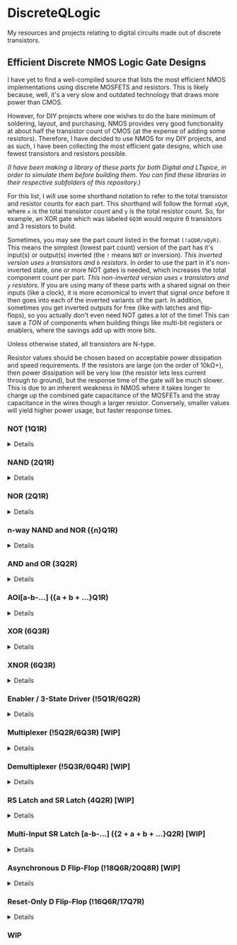 # DiscreteQLogic
My resources and projects relating to digital circuits made out of discrete transistors.

## Efficient Discrete NMOS Logic Gate Designs
I have yet to find a well-compiled source that lists the most efficient NMOS implementations using discrete MOSFETS and resistors. This is likely because, well, it's a very slow and outdated technology that draws more power than CMOS.

However, for DIY projects where one wishes to do the bare minimum of soldering, layout, and purchasing, NMOS provides very good functionality at about half the transistor count of CMOS (at the expense of adding some resistors). Therefore, I have decided to use NMOS for my DIY projects, and as such, I have been collecting the most efficient gate designs, which use fewest transistors and resistors possible.

*(I have been making a library of these parts for both Digital and LTspice, in order to simulate them before building them. You can find these libraries in their respective subfolders of this repository.)*

For this list, I will use some shorthand notation to refer to the total transistor and resistor counts for each part. This shorthand will follow the format `xQyR`, where `x` is the total transistor count and `y` is the total resistor count. So, for example, an XOR gate which was labeled `6Q3R` would require 6 transistors and 3 resistors to build.

Sometimes, you may see the part count listed in the format `(!aQbR/xQyR)`. This means the simplest (lowest part count) version of the part has it's input(s) or output(s) inverted (the `!` means `NOT` or inversion). *This inverted version uses `a` transistors and `b` resistors.* In order to use the part in it's non-inverted state, one or more NOT gates is needed, which increases the total component count per part. *This non-inverted version uses `x` transistors and `y` resistors.* If you are using many of these parts with a shared signal on their inputs (like a clock), it is more economical to invert that signal *once* before it then goes into each of the inverted variants of the part. In addition, sometimes you get inverted outputs for free (like with latches and flip-flops), so you actually don't even need NOT gates a lot of the time! This can save a *TON* of components when building things like multi-bit registers or enablers, where the savings add up with more bits.

Unless otherwise stated, all transistors are N-type.

Resistor values should be chosen based on acceptable power dissipation and speed requirements. If the resistors are large (on the order of 10kΩ+), then power dissipation will be very low (the resistor lets less current through to ground), but the response time of the gate will be much slower. This is due to an inherent weakness in NMOS where it takes longer to charge up the combined gate capacitance of the MOSFETs and the stray capacitance in the wires though a larger resistor. Conversely, smaller values will yield higher power usage, but faster response times.

### NOT (1Q1R)
<details>
<summary>Details</summary>

The simplest gate to construct is a NOT gate (also known as an inverter). This is simply a pullup resistor with a transistor configured to short the output to ground when voltage is applied to it's gate. Make sure you understand how this gate works, because this fundamental principal is the foundation which allows the systematic construction of every other NMOS gate.

<img src="https://github.com/nimaid/DiscreteQLogic/raw/main/Images/Circuits/nm_not.PNG" width="400px" />

</details>

### NAND (2Q1R)
<details>
<summary>Details</summary>

The next step up in complexity is the NAND gate. This is essentially just a NOT gate with an extra transistor in series to ground. This has the effect of only shorting the output to ground if *both* transistors are conducting. This results in the behavior of a NAND gate.

<img src="https://github.com/nimaid/DiscreteQLogic/raw/main/Images/Circuits/nm_nand.PNG" width="400px" />

</details>

### NOR (2Q1R)
<details>
<summary>Details</summary>

The NOR gate is almost exactly the same as the NAND gate, except the second transistor is connected in parallel as opposed to series. This has the effect of shorting the output to ground if *either* transistors are conducting. This results in the behavior of a NOR gate.

<img src="https://github.com/nimaid/DiscreteQLogic/raw/main/Images/Circuits/nm_nor.PNG" width="400px" />

</details>

### n-way NAND and NOR (\{n\}Q1R)
<details>
<summary>Details</summary>

It is possible to efficiently make NAND and NOR gates that have more than 2 inputs without chaining together the above units. This method uses fewer transistors and resistors than simply chaining the 2-way gates together. We do this be applying the same logic that took us from a 1-way NOT gate to 2-way NAND and NOR gates, but instead of putting only 2 transistors in either series or parallel, we put `n` transistors, where `n` is the number of inputs we want.

Here is an 8-way NAND gate.

<img src="https://github.com/nimaid/DiscreteQLogic/raw/main/Images/Circuits/nm_nand8.PNG" height="400px" />

Here is an 8-way NOR gate.

<img src="https://github.com/nimaid/DiscreteQLogic/raw/main/Images/Circuits/nm_nor8.PNG" width="400px" />

</details>

### AND and OR (3Q2R)
<details>
<summary>Details</summary>

The best way to make AND and OR gates happens to be the most straightforward. All we have to do is add a NOT gate after the NAND and NOR gates, as shown.

AND:

<img src="https://github.com/nimaid/DiscreteQLogic/raw/main/Images/Circuits/nm_and.PNG" width="400px" />

OR:

<img src="https://github.com/nimaid/DiscreteQLogic/raw/main/Images/Circuits/nm_or.PNG" width="400px" />

</details>

### AOI[a-b-...] (\{a + b + ...\}Q1R)
<details>
<summary>Details</summary>

The AOI (And-Or-Invert) gate is a bit unusual at first glance, and it is not as well known as the other gates. However, it is essential for building efficient NMOS circuits. This gate acts on "sets" of inputs, and processes them as follows:
- It first runs each "set" of inputs through an `n`-way AND gate, where `n` is the number of inputs in that set.
- The results from all of the AND gates are run through an `m`-way OR gate, where `m` is the number of sets.
- Finally, the output of the OR gate is run through a NOT gate (also called an inverter).

AOI gates are defined by a series of numbers, which specify exactly how many sets of inputs there are, and how many inputs are in each set. Each set can have a different number of inputs, and you can have an many sets as you like. This is in the format `a-b-c-...`, where `a`, `b`, `c`, etc. specify how many inputs each set has, in order. So a `2-3-1` AOI gate would have 3 sets with 2 inputs going to the first AND gate, 3 inputs going to the second AND gate, and the third set has only 1 input that goes directly to the OR gate stage (because AND only makes sense with 2 or more inputs).

Here is an example of an AOI2-2 gate using conventional combinational logic.

<img src="https://github.com/nimaid/DiscreteQLogic/raw/main/Images/Circuits/aoi2-2_function.PNG" width="400px" />

So why do we care about this odd gate as a single unit? Why don't we just use combinations of AND and NOR gates whenever we need to do these types of operations? The answer is that all of these logical operations can be easily implemented in a single NMOS logic block that uses far fewer transistors and resistors to achieve the same behavior.

Here is that same AIO2-2 gate in NMOS logic, using 4Q1R.

<img src="https://github.com/nimaid/DiscreteQLogic/raw/main/Images/Circuits/nm_aoi2-2.PNG" width="400px" />

The way this works is actually very clever. First, observe that this is still arranged with a pullup resistor and transistors that, with some combinations of inputs, shorts to ground. This is the same idea as the NOT gate, and this is where the "inversion" comes from.

Second, observe that there are 2 parallel paths to ground, just like the NOR gate. The only difference is that instead of a single transistor, each path has 2 transistors in series, which is exactly the same method used to construct the NAND gate. Indeed, when either set of series transistors is conducting, the output will be shorted to ground, providing the AND functionality for each set.

Finally, observe that because the sets of series transistors are in parallel with each other, the compound effect of ORing the results of the 2 AND operations is realized.

Here is an example of a 2-1 AOI gate.

<img src="https://github.com/nimaid/DiscreteQLogic/raw/main/Images/Circuits/nm_aoi2-1.PNG" width="400px" />

And just to make sure it makes sense, here is a 2-2-2-2 AOI gate.

<img src="https://github.com/nimaid/DiscreteQLogic/raw/main/Images/Circuits/nm_aoi2-2-2-2.PNG" width="400px" />

As you can see, you can customize the number of sets and their respective input count to fit your specific needs in the same way you can customize the number of inputs to a NAND or NOR gate.

The final transistor count of each AOI gate will be exactly equal to the total number of inputs, and each AOI gate will only ever use a single resistor.

</details>

### XOR (6Q3R)
<details>
<summary>Details</summary>

It is possible to use an AOI2-2 gate and 2 NOT gates to make an extremely elegant XOR gate, as shown below.

<img src="https://github.com/nimaid/DiscreteQLogic/raw/main/Images/Circuits/nm_xor.PNG" width="400px" />

To understand why this works, think about the AOI gate as "a gate that will set it's output to 0 only when a set of inputs is all 1". In this way, we can analyze the truth table of the XOR gate to find which input conditions result in a 0 and test for them with sets of AND gates that have their inputs set to 1 in those conditions.

XOR gate truth table:
```
┌───┬───┬─────┐
│ A │ B │ Out │
╞═══╪═══╪═════╡
│ 0 │ 0 │  0  │
├───┼───┼─────┤
│ 0 │ 1 │  1  │
├───┼───┼─────┤
│ 1 │ 0 │  1  │
├───┼───┼─────┤
│ 1 │ 1 │  0  │
└───┴───┴─────┘
```

We can see that the output is only 0 when both inputs are the same. Therefore, the first AND gate in the AOI2-2 is fed with both inputs directly, so that the output will go to 0 when both inputs are 1. Next, we need the output to also be 0 when both inputs are 0, and we can do this by simply inverting both inputs before feeding them into the second AND gate. Now we have a gate that outputs 0 when the inputs are either both 1 or both 0, and outputs 1 otherwise. This is an XOR gate!

</details>

### XNOR (6Q3R)
<details>
<summary>Details</summary>

We can implement the XNOR gate without using the classic XOR + NOT gate setup. To do so, we simply re-order the NOT gates in our XOR gate design so that the output goes to 0 in each case where the inputs are different, as opposed to the same.

<img src="https://github.com/nimaid/DiscreteQLogic/raw/main/Images/Circuits/nm_xnor.PNG" width="400px" />

</details>

### Enabler / 3-State Driver (!5Q1R/6Q2R)
<details>
<summary>Details</summary>

This component is a bit unique, as it is the only one which *requires* a few P-channel MOSFETs in addition to N-channel ones. This circuit takes 2 inputs, `In` (input) and `en` (enable). When `en` is 1, the output is equal to `In`. However, when `en` is 0, the output is in a state known as "high impedance". This is a state that is neither a 0 (ground) or 1 (VCC), but instead the output is electrically disconnected entirely.

This is extremely useful when you want to have 2 signals occupy the same wire at different times (the most common example being a data bus inside a computer). To understand the reason why we need a special part for this, lets take an example case where we connect the outputs of 2 AND gates to each other directly. If the first was outputting 1 (VCC) and the second was outputting 0 (ground), then there would be a short-circuit through that wire and those 2 AND gates, which would cause the device to malfunction and likely sustain damage. By putting enablers between the outputs and their shared wire, and by *only enabling a single output at a time*, you can avoid such a disaster.

Before showing you the enabler circuit, it will be useful to first understand how a CMOS-based NOT gate works:

<img src="https://github.com/nimaid/DiscreteQLogic/raw/main/Images/Circuits/cm_not.PNG" width="400px" />

The top transistor is P-channel, and the bottom one is N-channel. In the configuration shown, the N-channel MOSFET will conduct (to ground) when VCC (1) is applied to it's gate, and will act like an open switch when it is grounded (0). This works just like in the N-channel NOT gate. However, the P-channel MOSFET behaves in exactly the opposite way. When VCC (1) is applied to it's gate, it acts like an open switch, and it conducts (to VCC) when the gate is grounded (0).

With this understanding, we can see that when `In` is 0, the upper P-channel MOSFET will be conducting to VCC (1), and the lower N-channel MOSFET will be disconnected, resulting in `Out` being only connected to VCC, and therefore a 1. Conversely, when `In` is 1, the P-channel MOSFET will be open and the N-channel one will be conducting to ground, therefore resulting in a 0. This is the fundamental idea behind CMOS, and it is used in the construction of the enabler circuit.

Now, we are ready to look at the *inverted* enabler circuit (5Q1R):

<img src="https://github.com/nimaid/DiscreteQLogic/raw/main/Images/Circuits/nm_enablen.PNG" width="400px" />

The top 2 transistors are P-channel, while the lower two are N-channel. *(This means the circuit uses 3 N-channel MOSFETs and 2 P-channel MOSFETs.)*

First, note how to topmost (P-channel) and bottommost (N-channel) MOSFETs both have their gates connected directly to `In`, just like the CMOS NOT gate. This means that if those other 2 MOSFETs weren't in the way, this circuit would actually *be* a CMOS NOT gate, and would therefore just invert the input signal. (Out = !In) Alone this isn't very special, but those 2 MOSFETs in the middle which seperate these ones from `Out` are what actually make this circuit useful as an enabler.

Those 2 middle MOSFETs are also a P-channel/N-channel pair, but with a single critical change from the CMOS NOT gate. Instead of both of their gates being directly connected, the upper-middle P-channel MOSFET has it's gate input inverted by a NOT gate. This means that when `en` is 1, *both* MOSFETs will conduct, but when `In` is 0, *neither* MOSFET will conduct (both act like an open switch). This means that when `en` is 1, the effect of the topmost and bottommost MOSFETs are uninterrupted and `Out` is equal to `!In`. However, when `en` is 0, `Out` is completely disconnected from both VCC and ground, *regardless* of the state of topmost and bottommost MOSFETs. This results in the desired behavior of an enabler, but with the input inverted.

In situations where an inverted input signal is already available without adding a NOT gate (like the inverted output on a latch or flip-flop), you can simply use this inverted version of the enabler and remove a few components from the design. However, there are often times where you can' get away with that, and absolutely need an enabler with a non-inverted input. In these situations, you have to bite the bullet and add a NOT gate, as shown below.

Non-inverted Enabler (6Q2R):

<img src="https://github.com/nimaid/DiscreteQLogic/raw/main/Images/Circuits/nm_enable.PNG" width="400px" />

</details>

### Multiplexer (!5Q2R/6Q3R) [WIP] 
<details>
<summary>Details</summary>

[TODO: Explain the MUX API and why it is useful for routing signals.]

This functionality can be accomplished with the following combinational logic:

<img src="https://github.com/nimaid/DiscreteQLogic/raw/main/Images/Circuits/mux.PNG" width="400px" />

[TODO: Explain how the AND gates only allow the respective `In` signal through if the other input to the AND gate is on. Explain that because of the NOT gate, only 1 of the AND gates will allow it's signal to pass to the OR gate, effectively discarding the signal not selected by `sel`. Note how because only 1 signal is let through, the output of the OR gate will be equal to the selected signal, which is the desired behavior.]

Here is an efficient implementation of a multiplexer *with an inverted output* using an AOI2-2 gate (5Q2R):

<img src="https://github.com/nimaid/DiscreteQLogic/raw/main/Images/Circuits/nm_muxn.PNG" width="400px" />

Note that the AOI2-2 gate is almost exactly what we nee to replace the 2 AND gates and 1 OR gate. The only issue is that the output of the OR gate is inverted. Sometimes you can leverage the inverting nature of this circuit to avoid using a NOT gate to invert the inputs/output. However, if you need a non-inverting multiplexer, you must use a NOT gate on the output, as shown (6Q3R):

<img src="https://github.com/nimaid/DiscreteQLogic/raw/main/Images/Circuits/nm_mux.PNG" width="400px" />

</details>

### Demultiplexer (!5Q3R/6Q4R) [WIP]
<details>
<summary>Details</summary>

[TODO]

<img src="https://github.com/nimaid/DiscreteQLogic/raw/main/Images/Circuits/dmux.PNG" width="400px" />

[TODO]

<img src="https://github.com/nimaid/DiscreteQLogic/raw/main/Images/Circuits/nm_dmuxn.PNG" width="400px" />

[TODO]

<img src="https://github.com/nimaid/DiscreteQLogic/raw/main/Images/Circuits/nm_dmux.PNG" width="400px" />

</details>

### RS Latch and SR Latch (4Q2R) [WIP]
<details>
<summary>Details</summary>

The RS latch is the basic form of memory. [TODO: Add API definition and explain why it's useful.]

RS Latch Diagram:

<img src="https://github.com/nimaid/DiscreteQLogic/raw/main/Images/Circuits/rs_latch.PNG" width="400px" />

[TODO: Add a breakdown of why it works, step-by step. Also explain metastable (invalid) configurations. Also explain that the circuit starts up in a "random" state.]

Here is the RS latch in the logic simulator, using our NMOS components:

<img src="https://github.com/nimaid/DiscreteQLogic/raw/main/Images/Circuits/nm_rs.PNG" width="400px" />

The SR latch is very similar to the RS latch, but it is made of NAND gates instead of NOR gates. In addition, it's inputs are both inverted (active low) and flipped (set on top and reset on bottom). [TODO: Add full API definition and explain why it's useful, especially compared to the RS latch. Note now the inverted inputs are actually useful later on.]

SR Latch Diagram:

<img src="https://github.com/nimaid/DiscreteQLogic/raw/main/Images/Circuits/sr_latch.PNG" width="400px" />

[TODO: Add a step-by-step breakdown that references the RS latch breakdown. Explain that this also starts up in a "random" state.]

Here is the SR latch in the logic simulator, using our NMOS components:

<img src="https://github.com/nimaid/DiscreteQLogic/raw/main/Images/Circuits/nm_sr.PNG" width="400px" />

</details>

### Multi-Input SR Latch [a-b-...] (\{2 + a + b + ...\}Q2R) [WIP]
<details>
<summary>Details</summary>

[TODO: Introduce the concept of a multi-input SR latch, and explain how it could be useful to have 2 signals as input for `!s` and/or `!r`. Explain the numbering convention briefly, saying it is just like the AOI gate. Also explain how to calculate the transistor count.]

Here is a 2-2 SR latch (6Q2R):

<img src="https://github.com/nimaid/DiscreteQLogic/raw/main/Images/Circuits/nm_sr2-2.PNG" width="400px" />

And here is a 1-2 SR latch (5Q2R):

<img src="https://github.com/nimaid/DiscreteQLogic/raw/main/Images/Circuits/nm_sr1-2.PNG" width="400px" />

</details>

### Asynchronous D Flip-Flop (!18Q6R/20Q8R) [WIP]
<details>
<summary>Details</summary>

[TODO: Explain the DFF API, and why it is so useful and fundamental to digital design. Introduce the clock and quantized time. Emphasize that the DFF will only switch state once per clock cycle (on the rising edge), and that it will *only* update it's state at the moment of the next rising edge of the clock. Explain that this behavior is deceptively complex to implement.]

[TODO: Explain that to make a DFF, we will have to start from simple building blocks and build on that to solve specific issues with the circuit. Explain that the SR latch winds up being more useful here than the RS, and that the reader will see why soon.]

[TODO: Explain that to start, we need to control an SR latch with an enable signal. Explain the difference between transparent and opaque latches. Introduce the gated SR latch.]

<img src="https://github.com/nimaid/DiscreteQLogic/raw/main/Images/Circuits/sr_latch_gated.PNG" width="400px" />

[TODO: Explain that in order to store a data bit coming in, we need to send exactly opposite signals to `!s` and `!r`. Explain that a NOT gate does this, and the result is called a gated D latch.]

<img src="https://github.com/nimaid/DiscreteQLogic/raw/main/Images/Circuits/d_latch_gated.PNG" width="400px" />

[TODO: Explain that while enable is high, then the output will always be allowed to change with the input. Explain that this can cause issues with oscillation (racing) inside of complex logic circuits like counters. Explain what an edge-triggered device is, and why this solves the problem of racing. Introduce the basic D flip-flop.]

<img src="https://github.com/nimaid/DiscreteQLogic/raw/main/Images/Circuits/dff.PNG" width="400px" />

[TODO: Explain how the 2 new SR latches replace the 2 NAND gates on the `!s` and `!r` inputs, and how this makes it edge-triggered instead of a simple opaque latch. Also explain how the lower left NAND gate effectively replaces the NOT gate in the gated D latch.]

[TODO: Explain that because the SR latches start up in an undefined state, we need some way to reliably set and reset the flop-flops manually. Explain that by adding more inputs to the NAND gates allows us to do this, and introduce the final asynchronous DFF.]

<img src="https://github.com/nimaid/DiscreteQLogic/raw/main/Images/Circuits/dff_async.PNG" width="400px" />

[TODO: Explain how the set and reset inputs work, and that they are inverted.]

Here is the equivalent circuit in the logic simulator, using our NMOS components (18Q6R):

<img src="https://github.com/nimaid/DiscreteQLogic/raw/main/Images/Circuits/nm_dff_asyncn.PNG" width="400px" />

If you need a DFF that has non-inverted set and reset inputs, you will need to add NOT gates as shown (20Q8R):

<img src="https://github.com/nimaid/DiscreteQLogic/raw/main/Images/Circuits/nm_dff_async.PNG" width="400px" />

</details>

### Reset-Only D Flip-Flop (!16Q6R/17Q7R)
<details>
<summary>Details</summary>

Often, you don't need to be able to preset a DFF asynchronously. Often, you only need to reset it once when the circuit starts up, and you always want it to be reset to 0. In this case, you can replace a few 3-way NAND gates with 2-way ones, thereby saving some components.

Here is the schematic for such a DFF (16Q6R):

<img src="https://github.com/nimaid/DiscreteQLogic/raw/main/Images/Circuits/nm_dff_resetn.PNG" width="400px" />

As with the fully asynchronous DFF, the reset input is inverted. To get a non-inverted reset input, use a NOT gate (17Q7R):

<img src="https://github.com/nimaid/DiscreteQLogic/raw/main/Images/Circuits/nm_dff.PNG" width="400px" />

</details>

### WIP